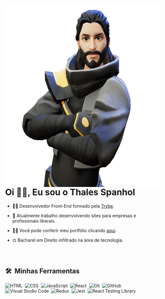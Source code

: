 <img align="right" height="590em" src="https://raw.githubusercontent.com/thspanhol/teste-page/main/public/chargit.png"/>
<h1 align="left">Oi 👋🏻, Eu sou o Thales Spanhol</h1>

- 👨‍🎓 Desenvolvedor Front-End formado pela [Trybe](https://github.com/betrybe).

- 🔭 Atualmente trabalho desenvolvendo sites para empresas e profissionais liberais.

- 👨‍💻 Você pode conferir meu portfólio clicando [aqui](https://thspanhol.github.io/).

- ⚖️ Bacharel em Direito infiltrado na área de tecnologia.

<br><br>

## 🛠 &nbsp;Minhas Ferramentas

![HTML](https://img.shields.io/badge/-HTML-05122A?style=flat&logo=HTML5)&nbsp;
![CSS](https://img.shields.io/badge/-CSS-05122A?style=flat&logo=CSS3&logoColor=1572B6)&nbsp;
![JavaScript](https://img.shields.io/badge/-JavaScript-05122A?style=flat&logo=javascript)&nbsp;
![React](https://img.shields.io/badge/-React-05122A?style=flat&logo=react)&nbsp;
![Git](https://img.shields.io/badge/-Git-05122A?style=flat&logo=git)&nbsp;
![GitHub](https://img.shields.io/badge/-GitHub-05122A?style=flat&logo=github)&nbsp;
![Visual Studio Code](https://img.shields.io/badge/-Visual%20Studio%20Code-05122A?style=flat&logo=visual-studio-code&logoColor=007ACC)&nbsp;
![Redux](https://img.shields.io/badge/-Redux-05122A?style=flat&logo=redux)&nbsp;
![Jest](https://img.shields.io/badge/-Jest-05122A?style=flat&logo=jest)&nbsp;
![React Testing Library](https://img.shields.io/badge/-RTL-05122A?style=flat&logo=testinglibrary)&nbsp;


<!--
![Node.js](https://img.shields.io/badge/-Node.js-05122A?style=flat&logo=node.js)&nbsp;
<br><br>

## ⚙️ &nbsp;GitHub Analytics

<p align="left">
<img width="530em" src="https://github-readme-stats.vercel.app/api?username=thspanhol&show_icons=true&theme=vision-friendly-dark" alt="thspanhol stats"/>
<img width="530em" src="https://github-readme-stats.vercel.app/api/top-langs/?username=thspanhol&layout=compact&theme=vision-friendly-dark" alt="thspanhol most languages"/>
</p>
-->
